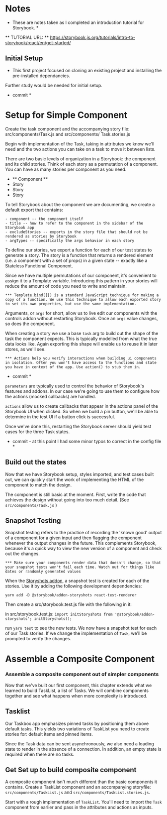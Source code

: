 

# Notes #
* These are notes taken as I completed an introduction tutorial for Storybook. *

** TUTORIAL URL: ** https://storybook.js.org/tutorials/intro-to-storybook/react/en/get-started/

## Initial Setup ##

- This first project focused on cloning an existing project and installing the pre-installed dependancies. 

Further study would be needed for initial setup.


* commit *


# Setup for Simple Component #
  Create the task component and the accompanying story file: src/components/Task.js and src/components/ Task.stories.js
 
  Begin with implementation of the Task, taking in attributes we know we'll need and the two actions you can take on a task to move it between lists.

  There are two basic levels of organization in a Storybook: the component and its child stories. Think of each story as a permutation of a component. You can have as many stories per component as you need. 

  - ** Component **
   - Story
   - Story
   - Story

  To tell Storybook about the component we are documenting, we create a default export that contains:
    
    - component -- the component itself
    - title -- how to refer to the component in the sidebar of the Storybook app
    - excludeStories -- exports in the story file that should not be rendered as stories by Storybook
    - argTypes -- specifically the args behavior in each story

  To define our stories, we export a function for each of our test states to generate a story. The story is a function that returns a rendered element (i.e. a component with a set of props) in a given state -- exactly like a Stateless Functional Component. 

  Since we have multiple permutations of our component, it's convenient to assign it to a Template variable. Introducing this pattern in your stories will reduce the amount of code you need to write and maintain. 

  `*** Template.bind({}) is a standard JavaScript technique for making a copy of a function. We use this technique to allow each exported story to set its own properties, but use the same implementation.`

  Arguments, or `args` for short, allow us to live edit our components with the controls addon without restarting Storybook. Once an `args` value changes, so does the component.

  When creating a story we use a base `task` arg to build out the shape of the task the component expects. This is typically modelled from what the true data looks like. Again exporting this shape will enable us to reuse it in later stores, as we'll see. 

  `*** Actions help you verify interactions when building ui components in isolation. Often you won't have access to the functions and state you have in context of the app. Use action() to stub them in.`


  * commit *


`parameters` are typically used to control the behavior of Storybook's features and addons. In our case we're going to use them to configure how the actions (mocked callbacks) are handled. 

`actions` allow us to create callbacks that appear in the actions panel of the Storybook UI when clicked. So when we build a pin button, we'll be able to determine in the test UI if a button click is successful. 

Once we've done this, restarting the Storybook server should yield test cases for the three Task states. 


* commit - at this point I had some minor typos to correct in the config file *


## Build out the states ##
Now that we have Storybook setup, styles imported, and test cases built out, we can quickly start the work of implementing the HTML of the component to match the design.

The component is still basic at the moment. First, write the code that achieves the design without going into too much detail. (See `src/components/Task.js` )

## Snapshot Testing ##
Snapshot testing refers to the practice of recording the 'known good' output of a component for a given input and then flagging the component whenever the output changes in the future. This complements Storybook, because it's a quick way to view the new version of a component and check out the changes. 

`*** Make sure your components render data that doesn't change, so that your snapshot tests won't fail each time. Watch out for things like dates or randomly generated values`

When the [Storyshots addon](https://github.com/storybooks/storybook/tree/master/addons/storyshots), a snapshot test is created for each of the stories. Use it by adding the following development dependencies:

`yarn add -D @storybook/addon-storyshots react-test-renderer`

Then create a src/storybook.test.js file with the following in it: 

in src/storybook.test.js:
`import initStoryshots from '@storybook/addon-storyshots';
initStoryshots();`

run `yarn test` to see the new tests. We now have a snapshot test for each of our Task stories. If we change the implementation of `Task`, we'll be prompted to verify the changes.

# Assemble a Composite Component #
### Assemble a composite component out of simpler components ###

Now that we've built our first component, this chapter extends what we learned to build TaskList, a list of Tasks. We will combine components together and see what happens when more complexity is introduced.

## Tasklist ##

Our Taskbox app emphasizes pinned tasks by positioning them above default tasks. This yields two variations of TaskList you need to create stories for: default items and pinned items.

Since the Task data can be sent asynchronously, we also need a loading state to render in the absence of a connection. In addition, an empty state is required when there are no tasks.

## Get Set up to build composite component ##

A composite component isn't much different than the basic components it contains. Create a TaskList component and an accompanying storyfile: `src/components/TaskList.js` and `src/components/TaskList.stories.js`.

Start with a rough implementation of `TaskList`. You'll need to import the `Task` component from earlier and pass in the attributes and actions as inputs. 